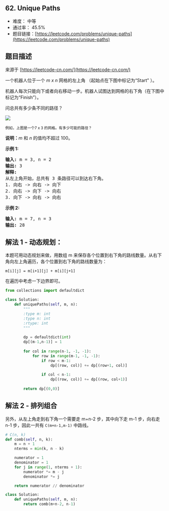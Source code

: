 ## 62. Unique Paths

- 难度： 中等
- 通过率： 45.5%
- 题目链接：[https://leetcode.com/problems/unique-paths](https://leetcode.com/problems/unique-paths)


## 题目描述

来源于 [https://leetcode-cn.com/](https://leetcode-cn.com/)

<p>一个机器人位于一个 <em>m x n </em>网格的左上角 （起始点在下图中标记为&ldquo;Start&rdquo; ）。</p>

<p>机器人每次只能向下或者向右移动一步。机器人试图达到网格的右下角（在下图中标记为&ldquo;Finish&rdquo;）。</p>

<p>问总共有多少条不同的路径？</p>

<p><img src="https://assets.leetcode-cn.com/aliyun-lc-upload/uploads/2018/10/22/robot_maze.png"></p>

<p><small>例如，上图是一个7 x 3 的网格。有多少可能的路径？</small></p>

<p><strong>说明：</strong><em>m</em>&nbsp;和 <em>n </em>的值均不超过 100。</p>

<p><strong>示例&nbsp;1:</strong></p>

<pre><strong>输入:</strong> m = 3, n = 2
<strong>输出:</strong> 3
<strong>解释:</strong>
从左上角开始，总共有 3 条路径可以到达右下角。
1. 向右 -&gt; 向右 -&gt; 向下
2. 向右 -&gt; 向下 -&gt; 向右
3. 向下 -&gt; 向右 -&gt; 向右
</pre>

<p><strong>示例&nbsp;2:</strong></p>

<pre><strong>输入:</strong> m = 7, n = 3
<strong>输出:</strong> 28</pre>


## 解法 1 - 动态规划：

本题可用动态规划来做，用数组 m 来保存各个位置到右下角的路线数量。从右下角向左上角遍历，各个位置到右下角的路线数量为：

```
m[i][j] = m[i+1][j] + m[i][j+1]
```

在遍历中考虑一下边界即可。

```python
from collections import defaultdict

class Solution:
    def uniquePaths(self, m, n):
        """
        :type m: int
        :type n: int
        :rtype: int
        """
        
        dp = defaultdict(int)
        dp[(m-1,n-1)] = 1
        
        for col in range(n-1, -1, -1):
            for row in range(m-1, -1, -1):
                if row < m-1:
                    dp[(row, col)] += dp[(row+1, col)]
                
                if col < n-1:
                    dp[(row, col)] += dp[(row, col+1)]
        
        return dp[(0,0)]
```

## 解法 2 - 排列组合

另外，从左上角走到右下角一个需要走 m+n-2 步，其中向下走 m-1 步，向右走 n-1 步，因此一共有 `C(m+n-1,m-1)` 中路线。

```python
# C(n, k)
def comb(self, n, k):
    m = n + 1
    nterms = min(k, n - k)

    numerator = 1
    denominator = 1
    for j in range(1, nterms + 1):
        numerator *= m - j
        denominator *= j

    return numerator // denominator

class Solution:
    def uniquePaths(self, m, n):
        return comb(m+n-2, n-1)
```